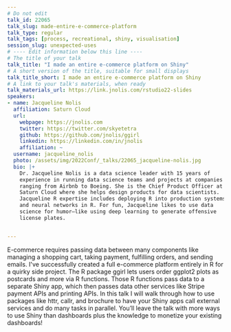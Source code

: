 ```yaml
---
# Do not edit
talk_id: 22065
talk_slug: made-entire-e-commerce-platform
talk_type: regular
talk_tags: [process, recreational, shiny, visualisation]
session_slug: unexpected-uses
# ---- Edit information below this line ----
# The title of your talk
talk_title: "I made an entire e-commerce platform on Shiny"
# A short version of the title, suitable for small displays
talk_title_short: I made an entire e-commerce platform on Shiny
# A link to your talk's materials, when ready
talk_materials_url: https://link.jnolis.com/rstudio22-slides
speakers:
- name: Jacqueline Nolis
  affiliation: Saturn Cloud
  url:
    webpage: https://jnolis.com
    twitter: https://twitter.com/skyetetra
    github: https://github.com/jnolis/ggirl
    linkedin: https://linkedin.com/in/jnolis
    affiliation: ~
  username: jacqueline_nolis
  photo: /assets/img/2022Conf/_talks/22065_jacqueline-nolis.jpg
  bio: |+
    Dr. Jacqueline Nolis is a data science leader with 15 years of
    experience in running data science teams and projects at companies
    ranging from Airbnb to Boeing. She is the Chief Product Officer at
    Saturn Cloud where she helps design products for data scientists.
    Jacqueline R expertise includes deploying R into production systems
    and neural networks in R. For fun, Jacqueline likes to use data
    science for humor—like using deep learning to generate offensive
    license plates.


---
```


<!-- ABSTRACT ----
Please write abstract below. You may use simple markdown (links, code style, bold, italics)
-->

E-commerce requires passing data between many components like managing a
shopping cart, taking payment, fulfilling orders, and sending emails. I've
successfully created a full e-commerce platform entirely in R for a quirky side
project. The R package ggirl lets users order ggplot2 plots as postcards and
more via R functions. Those R functions pass data to a separate Shiny app, which
then passes data other services like Stripe payment APIs and printing APIs. In
this talk I will walk through how to use packages like httr, callr, and brochure
to have your Shiny apps call external services and do many tasks in parallel.
You’ll leave the talk with more ways to use Shiny than dashboards plus the
knowledge to monetize your existing dashboards!
